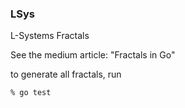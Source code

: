 ### LSys

L-Systems Fractals

See the medium article: "Fractals in Go"

to generate all fractals, run
```
% go test
```

